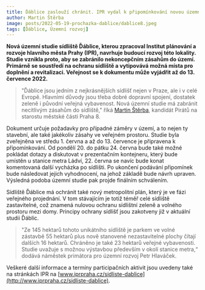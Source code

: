 ```yaml
---
title: Ďáblice zaslouží chránit. IPR vydal k připomínkování novou územní studii
author: Martin Štěrba
image: posts/2022-05-19-prochazka-dablice/dablice8.jpeg
tags: [Ďáblice, Územní rozvoj]
---
```


**Nová územní studie sídliště Ďáblice, kterou zpracoval Institut plánování a rozvoje hlavního města Prahy (IPR), navrhuje budoucí rozvoj této lokality. Studie vznikla proto, aby se zabránilo nekoncepčním zásahům do území. Primárně se soustředí na ochranu sídliště a vytipovává možná místa pro doplnění a revitalizaci. Veřejnost se k dokumentu může vyjádřit až do 13. července 2022.**

>"Ďáblice jsou jedním z nejkrásnějších sídlišť nejen v Praze, ale i v celé Evropě. Hlavními důvody jsou třeba dobré dopravní spojení, dostatek zeleně i původní veřejná vybavenost. Nová územní studie má zabránit necitlivým zásahům do sídliště," říká [Martin Štěrba](http://praha8.pirati.cz/lide/martin-sterba.html), kandidát Pirátů na starostu městské části Praha 8. 

Dokument určuje požadavky pro případné záměry v území, a to nejen ty stavební, ale také jakékoliv zásahy ve veřejném prostoru. Studie byla zveřejněna ve středu 1. června a až do 13. července je připravena k připomínkování. Od pondělí 20. do pátku 24. června bude také možné pokládat dotazy a diskutovat v prezentačním kontejneru, který bude umístěn u stanice metra Ládví, 22. června se navíc bude konat komentovaná další vycházka po sídlišti. Po ukončení podávání připomínek bude následovat jejich vyhodnocení, na jehož základě bude návrh upraven. Výsledná podoba územní studie pak projde finálním schválením. 

Sídliště Ďáblice má ochránit také nový metropolitní plán, který je ve fázi veřejného projednání. V tom stávajícím je totiž téměř celé sídliště zastavitelné, což znamená nulovou ochranu sídlištní zeleně a volného prostoru mezi domy. Principy ochrany sídlišť jsou zakotveny již v aktuální studii Ďáblic. 

>"Ze 145 hektarů tohoto unikátního sídliště je parkem ve volné zástavbě 55 hektarů plus nově stanovené nezastavitelné plochy čítají dalších 16 hektarů. Chráněno je také 23 hektarů veřejné vybavenosti. Studie uvažuje s možnou výstavbou především v okolí stanice metra,“ dodává náměstek primátora pro územní rozvoj Petr Hlaváček.

Veškeré další informace a termíny participačních aktivit jsou uvedeny také na stránkách IPR na [www.iprpraha.cz/sidliste-dablice](http://www.iprpraha.cz/sidliste-dablice).

 